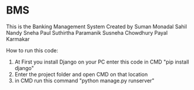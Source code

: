 # BMS
This is the Banking Management System Created by
Suman Monadal
Sahil Nandy
Sneha Paul
Suthirtha Paramanik
Susneha Chowdhury
Payal Karmakar

How to run this code:
1. At First you install Django on your PC
   enter this code in CMD "pip install django"
2. Enter the project folder and open CMD on that location
3. in CMD run this command "python manage.py runserver"
